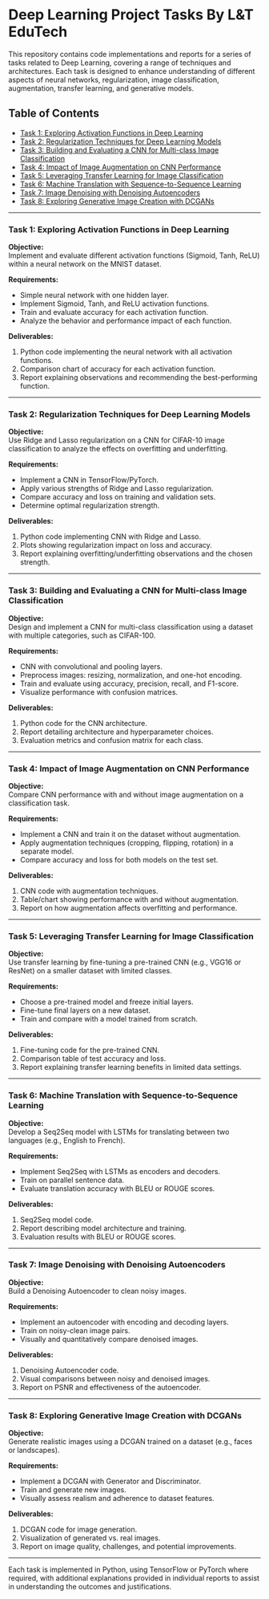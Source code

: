 # Deep Learning Project Tasks By L&T EduTech

This repository contains code implementations and reports for a series of tasks related to Deep Learning, covering a range of techniques and architectures. Each task is designed to enhance understanding of different aspects of neural networks, regularization, image classification, augmentation, transfer learning, and generative models.

## Table of Contents

- [Task 1: Exploring Activation Functions in Deep Learning](#task-1-exploring-activation-functions-in-deep-learning)
- [Task 2: Regularization Techniques for Deep Learning Models](#task-2-regularization-techniques-for-deep-learning-models)
- [Task 3: Building and Evaluating a CNN for Multi-class Image Classification](#task-3-building-and-evaluating-a-cnn-for-multi-class-image-classification)
- [Task 4: Impact of Image Augmentation on CNN Performance](#task-4-impact-of-image-augmentation-on-cnn-performance)
- [Task 5: Leveraging Transfer Learning for Image Classification](#task-5-leveraging-transfer-learning-for-image-classification)
- [Task 6: Machine Translation with Sequence-to-Sequence Learning](#task-6-machine-translation-with-sequence-to-sequence-learning)
- [Task 7: Image Denoising with Denoising Autoencoders](#task-7-image-denoising-with-denoising-autoencoders)
- [Task 8: Exploring Generative Image Creation with DCGANs](#task-8-exploring-generative-image-creation-with-dcgans)

---

### Task 1: Exploring Activation Functions in Deep Learning

**Objective:**  
Implement and evaluate different activation functions (Sigmoid, Tanh, ReLU) within a neural network on the MNIST dataset.

**Requirements:**  
- Simple neural network with one hidden layer.
- Implement Sigmoid, Tanh, and ReLU activation functions.
- Train and evaluate accuracy for each activation function.
- Analyze the behavior and performance impact of each function.

**Deliverables:**  
1. Python code implementing the neural network with all activation functions.
2. Comparison chart of accuracy for each activation function.
3. Report explaining observations and recommending the best-performing function.

---

### Task 2: Regularization Techniques for Deep Learning Models

**Objective:**  
Use Ridge and Lasso regularization on a CNN for CIFAR-10 image classification to analyze the effects on overfitting and underfitting.

**Requirements:**  
- Implement a CNN in TensorFlow/PyTorch.
- Apply various strengths of Ridge and Lasso regularization.
- Compare accuracy and loss on training and validation sets.
- Determine optimal regularization strength.

**Deliverables:**  
1. Python code implementing CNN with Ridge and Lasso.
2. Plots showing regularization impact on loss and accuracy.
3. Report explaining overfitting/underfitting observations and the chosen strength.

---

### Task 3: Building and Evaluating a CNN for Multi-class Image Classification

**Objective:**  
Design and implement a CNN for multi-class classification using a dataset with multiple categories, such as CIFAR-100.

**Requirements:**  
- CNN with convolutional and pooling layers.
- Preprocess images: resizing, normalization, and one-hot encoding.
- Train and evaluate using accuracy, precision, recall, and F1-score.
- Visualize performance with confusion matrices.

**Deliverables:**  
1. Python code for the CNN architecture.
2. Report detailing architecture and hyperparameter choices.
3. Evaluation metrics and confusion matrix for each class.

---

### Task 4: Impact of Image Augmentation on CNN Performance

**Objective:**  
Compare CNN performance with and without image augmentation on a classification task.

**Requirements:**  
- Implement a CNN and train it on the dataset without augmentation.
- Apply augmentation techniques (cropping, flipping, rotation) in a separate model.
- Compare accuracy and loss for both models on the test set.

**Deliverables:**  
1. CNN code with augmentation techniques.
2. Table/chart showing performance with and without augmentation.
3. Report on how augmentation affects overfitting and performance.

---

### Task 5: Leveraging Transfer Learning for Image Classification

**Objective:**  
Use transfer learning by fine-tuning a pre-trained CNN (e.g., VGG16 or ResNet) on a smaller dataset with limited classes.

**Requirements:**  
- Choose a pre-trained model and freeze initial layers.
- Fine-tune final layers on a new dataset.
- Train and compare with a model trained from scratch.

**Deliverables:**  
1. Fine-tuning code for the pre-trained CNN.
2. Comparison table of test accuracy and loss.
3. Report explaining transfer learning benefits in limited data settings.

---

### Task 6: Machine Translation with Sequence-to-Sequence Learning

**Objective:**  
Develop a Seq2Seq model with LSTMs for translating between two languages (e.g., English to French).

**Requirements:**  
- Implement Seq2Seq with LSTMs as encoders and decoders.
- Train on parallel sentence data.
- Evaluate translation accuracy with BLEU or ROUGE scores.

**Deliverables:**  
1. Seq2Seq model code.
2. Report describing model architecture and training.
3. Evaluation results with BLEU or ROUGE scores.

---

### Task 7: Image Denoising with Denoising Autoencoders

**Objective:**  
Build a Denoising Autoencoder to clean noisy images.

**Requirements:**  
- Implement an autoencoder with encoding and decoding layers.
- Train on noisy-clean image pairs.
- Visually and quantitatively compare denoised images.

**Deliverables:**  
1. Denoising Autoencoder code.
2. Visual comparisons between noisy and denoised images.
3. Report on PSNR and effectiveness of the autoencoder.

---

### Task 8: Exploring Generative Image Creation with DCGANs

**Objective:**  
Generate realistic images using a DCGAN trained on a dataset (e.g., faces or landscapes).

**Requirements:**  
- Implement a DCGAN with Generator and Discriminator.
- Train and generate new images.
- Visually assess realism and adherence to dataset features.

**Deliverables:**  
1. DCGAN code for image generation.
2. Visualization of generated vs. real images.
3. Report on image quality, challenges, and potential improvements.

---

Each task is implemented in Python, using TensorFlow or PyTorch where required, with additional explanations provided in individual reports to assist in understanding the outcomes and justifications.
